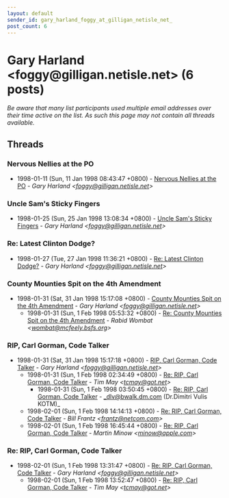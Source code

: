 ```yaml
---
layout: default
sender_id: gary_harland_foggy_at_gilligan_netisle_net_
post_count: 6
---
```


# Gary Harland <foggy<span>@</span>gilligan.netisle.net> (6 posts)

_Be aware that many list participants used multiple email addresses over their time active on the list. As such this page may not contain all threads available._

## Threads

### Nervous Nellies at the PO
+ 1998-01-11 (Sun, 11 Jan 1998 08:43:47 +0800) - [Nervous Nellies at the PO](/archive/1998/01/28a87753470fc5ed7695ac881b12ebaa1e99b72105a02edcfbb1fff0c550dbec) - _Gary Harland \<foggy@gilligan.netisle.net\>_

### Uncle Sam's Sticky Fingers
+ 1998-01-25 (Sun, 25 Jan 1998 13:08:34 +0800) - [Uncle Sam's Sticky Fingers](/archive/1998/01/d70be1e98490fc2aa6adccc41dbe0afea8e82d62a4a944324c0964ad402332bf) - _Gary Harland \<foggy@gilligan.netisle.net\>_

### Re: Latest Clinton Dodge?
+ 1998-01-27 (Tue, 27 Jan 1998 11:36:21 +0800) - [Re: Latest Clinton Dodge?](/archive/1998/01/8dcc2ab6069dfb65b57014070350cc0f84ac30ea6fa489e60e9f921dbecdb1d2) - _Gary Harland \<foggy@gilligan.netisle.net\>_

### County Mounties Spit on the 4th Amendment
+ 1998-01-31 (Sat, 31 Jan 1998 15:17:08 +0800) - [County Mounties Spit on the 4th Amendment](/archive/1998/01/df71f7dedb993cc7644a0773685039c8e40daffbca103ebe08b8fa18277124e9) - _Gary Harland \<foggy@gilligan.netisle.net\>_
  + 1998-01-31 (Sun, 1 Feb 1998 05:53:32 +0800) - [Re: County Mounties Spit on the 4th Amendment](/archive/1998/01/f704dcd99ca0a690519256ba2881995d01de2321360f2550ab841a5987a8a904) - _Rabid Wombat \<wombat@mcfeely.bsfs.org\>_

### RIP, Carl Gorman, Code Talker
+ 1998-01-31 (Sat, 31 Jan 1998 15:17:18 +0800) - [RIP, Carl Gorman, Code Talker](/archive/1998/01/2549955e9fc28190decf82827a8a801449b4b90b4032935d603d931dc0a6c2ba) - _Gary Harland \<foggy@gilligan.netisle.net\>_
  + 1998-01-31 (Sun, 1 Feb 1998 02:34:49 +0800) - [Re: RIP, Carl Gorman, Code Talker](/archive/1998/01/a21bebbc2da4fc1a98957a476f82981e4ce816965e6db8ee11b506545c7ed177) - _Tim May \<tcmay@got.net\>_
    + 1998-01-31 (Sun, 1 Feb 1998 03:50:45 +0800) - [Re: RIP, Carl Gorman, Code Talker](/archive/1998/01/610778896ad3aed0c742b1b9f73faed0b787d3fc49fa26ca0b79665916489f54) - _dlv@bwalk.dm.com (Dr.Dimitri Vulis KOTM)_
  + 1998-02-01 (Sun, 1 Feb 1998 14:14:13 +0800) - [Re: RIP, Carl Gorman, Code Talker](/archive/1998/02/80fb93c006225beddcab6f3907f46bcea2e16a8520508fbad882022f8dde99b5) - _Bill Frantz \<frantz@netcom.com\>_
  + 1998-02-01 (Sun, 1 Feb 1998 16:45:44 +0800) - [Re: RIP, Carl Gorman, Code Talker](/archive/1998/02/76a37017f1780d7c5ac6cdda59d4ea50a1bb6197b1cedee70cbf0ff5ddd90ae7) - _Martin Minow \<minow@apple.com\>_

### Re: RIP, Carl Gorman, Code Talker
+ 1998-02-01 (Sun, 1 Feb 1998 13:31:47 +0800) - [Re: RIP, Carl Gorman, Code Talker](/archive/1998/02/6168e30d326fa89aa290a1d9e4b8d74b7ccc0832924558f85617aa2396c3a079) - _Gary Harland \<foggy@gilligan.netisle.net\>_
  + 1998-02-01 (Sun, 1 Feb 1998 13:52:47 +0800) - [Re: RIP, Carl Gorman, Code Talker](/archive/1998/02/4f338abb0decd7a2848dfbff8814732f6a8205e49703b0a3024d4258edfd061d) - _Tim May \<tcmay@got.net\>_

